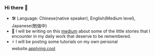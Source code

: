 ### Hi there 👋

<!--
**ad869/ad869** is a ✨ _special_ ✨ repository because its `README.md` (this file) appears on your GitHub profile.

Here are some ideas to get you started:

- 🔭 I’m currently working on ...
- 🌱 I’m currently learning ...
- 👯 I’m looking to collaborate on ...
- 🤔 I’m looking for help with ...
- 💬 Ask me about ...
- 📫 How to reach me: ...
- 😄 Pronouns: ...
- ⚡ Fun fact: ...
-->
- 🛠 Language: Chinese(native speaker), English(Medium level), Japanese(勉強中)　
- 🤔 I will be writing on this [medium](https://medium.com/@applying.cool) about some of the little stories that I encounter in my daily work that deserve to be remembered.
- ⚡ I will be posting some tutorials on my own personal website.[applying.cool](https://www.applying.cool)
